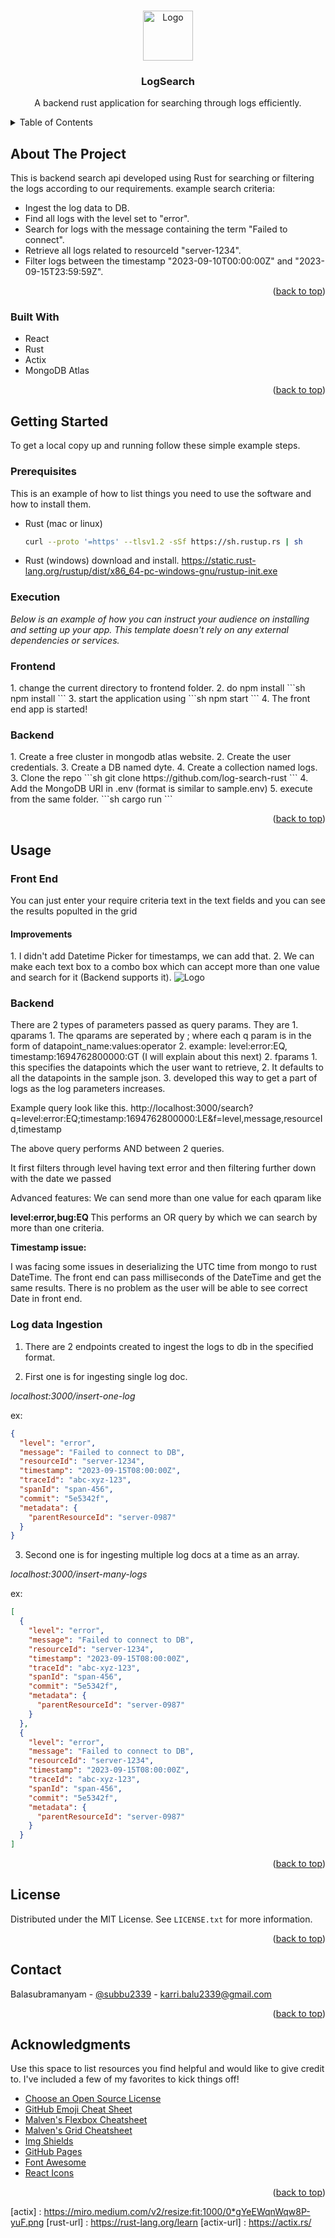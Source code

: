 <!-- Improved compatibility of back to top link: See: https://github.com/othneildrew/Best-README-Template/pull/73 -->
<a name="readme-top"></a>
<!--
*** Thanks for checking out the Best-README-Template. If you have a suggestion
*** that would make this better, please fork the repo and create a pull request
*** or simply open an issue with the tag "enhancement".
*** Don't forget to give the project a star!
*** Thanks again! Now go create something AMAZING! :D
-->



<!-- PROJECT SHIELDS -->
<!--
*** I'm using markdown "reference style" links for readability.
*** Reference links are enclosed in brackets [ ] instead of parentheses ( ).
*** See the bottom of this document for the declaration of the reference variables
*** for contributors-url, forks-url, etc. This is an optional, concise syntax you may use.
*** https://www.markdownguide.org/basic-syntax/#reference-style-links
-->


<!-- PROJECT LOGO -->
<br />
<div align="center">
  <a href="https://github.com/othneildrew/Best-README-Template">
    <img src="images/logo.png" alt="Logo" width="80" height="80">
  </a>

<h3 align="center">LogSearch</h3>

  <p align="center">
    A backend rust application for searching through logs efficiently.
    <br />
</p>
</div>



<!-- TABLE OF CONTENTS -->
<details>
  <summary>Table of Contents</summary>
  <ol>
    <li>
      <a href="#about-the-project">About The Project</a>
      <ul>
        <li><a href="#built-with">Built With</a></li>
      </ul>
    </li>
    <li>
      <a href="#getting-started">Getting Started</a>
      <ul>
        <li><a href="#prerequisites">Prerequisites</a></li>
        <li><a href="#installation">Installation</a></li>
      </ul>
    </li>
    <li><a href="#usage">Usage</a></li>
    <li><a href="#roadmap">Roadmap</a></li>
    <li><a href="#contributing">Contributing</a></li>
    <li><a href="#license">License</a></li>
    <li><a href="#contact">Contact</a></li>
    <li><a href="#acknowledgments">Acknowledgments</a></li>
  </ol>
</details>



<!-- ABOUT THE PROJECT -->
## About The Project

[//]: # ([![Product Name Screen Shot][product-screenshot]]&#40;https://example.com&#41;)
This is backend search api developed using Rust for searching or filtering the logs according to our requirements.
example search criteria:
- Ingest the log data to DB.
- Find all logs with the level set to "error".
- Search for logs with the message containing the term "Failed to connect".
- Retrieve all logs related to resourceId "server-1234".
- Filter logs between the timestamp "2023-09-10T00:00:00Z" and "2023-09-15T23:59:59Z".

<p align="right">(<a href="#readme-top">back to top</a>)</p>



### Built With
* React
* Rust
* Actix
* MongoDB Atlas

<p align="right">(<a href="#readme-top">back to top</a>)</p>



<!-- GETTING STARTED -->
## Getting Started

To get a local copy up and running follow these simple example steps.

### Prerequisites

This is an example of how to list things you need to use the software and how to install them.
* Rust (mac or linux)
  ```sh
  curl --proto '=https' --tlsv1.2 -sSf https://sh.rustup.rs | sh
  ```
* Rust (windows)
  download and install.
  https://static.rust-lang.org/rustup/dist/x86_64-pc-windows-gnu/rustup-init.exe
### Execution

_Below is an example of how you can instruct your audience on installing and setting up your app. This template doesn't rely on any external dependencies or services._
<h3>Frontend</h3>
1. change the current directory to frontend folder.
2. do npm install
```sh
npm install
  ```
3. start the application using
```sh
npm start
  ```
4. The front end app is started!
   <h3> Backend </h3>
1. Create a free cluster in mongodb atlas website.
2. Create the user credentials.
3. Create a DB named dyte.
4. Create a collection named logs.
3. Clone the repo
   ```sh
   git clone https://github.com/log-search-rust
   ```
4. Add the MongoDB URI in .env (format is similar to sample.env)
5. execute from the same folder.
```sh
  cargo run
  ```

<p align="right">(<a href="#readme-top">back to top</a>)</p>



<!-- USAGE EXAMPLES -->
## Usage
<h3>Front End </h3>
You can just enter your require criteria text in the text fields and you can see the results populted in the grid
<h4>Improvements </h4>
1. I didn't add Datetime Picker for timestamps, we can add that.
2. We can make each text box to a combo box which can accept more than one value and search for it (Backend supports it).

<img src="images/screenshot.png" alt="Logo" >

<h3>Backend </h3>
There are 2 types of parameters passed as query params.
They are
1. qparams
    1. The qparams are seperated by ; where each q param is in the form of
       datapoint_name:values:operator
    2. example: level:error:EQ, timestamp:1694762800000:GT (I will explain about this next)
2. fparams
    1. this specifies the datapoints which the user want to retrieve,
    2. It defaults to all the datapoints in the sample json.
    3. developed this way to get a part of logs as the log parameters increases.

Example query look like this.
http://localhost:3000/search?q=level:error:EQ;timestamp:1694762800000:LE&f=level,message,resourceId,timestamp

The above query performs AND between 2 queries.

It first filters through level having text error and then filtering further down with the date we passed

Advanced features:
We can send more than one value for each qparam like

<b>level:error,bug:EQ </b>
This performs an OR query by which we can search by more than one criteria.

<b> Timestamp issue: </b>

I was facing some issues in deserializing the UTC time from mongo to rust DateTime.
The front end can pass milliseconds of the DateTime and get the same results.
There is no problem as the user will be able to see correct Date in front end.

<h3> Log data Ingestion</h3>

1. There are 2 endpoints created to ingest the logs to db in the specified format.

2. First one is for ingesting single log doc.

<i>localhost:3000/insert-one-log</i>

ex:
```json
{
  "level": "error",
  "message": "Failed to connect to DB",
  "resourceId": "server-1234",
  "timestamp": "2023-09-15T08:00:00Z",
  "traceId": "abc-xyz-123",
  "spanId": "span-456",
  "commit": "5e5342f",
  "metadata": {
    "parentResourceId": "server-0987"
  }
}
  ```

3. Second one is for ingesting multiple log docs at a time as an array.

<i>localhost:3000/insert-many-logs</i>

ex:
```json
[
  {
    "level": "error",
    "message": "Failed to connect to DB",
    "resourceId": "server-1234",
    "timestamp": "2023-09-15T08:00:00Z",
    "traceId": "abc-xyz-123",
    "spanId": "span-456",
    "commit": "5e5342f",
    "metadata": {
      "parentResourceId": "server-0987"
    }
  },
  {
    "level": "error",
    "message": "Failed to connect to DB",
    "resourceId": "server-1234",
    "timestamp": "2023-09-15T08:00:00Z",
    "traceId": "abc-xyz-123",
    "spanId": "span-456",
    "commit": "5e5342f",
    "metadata": {
      "parentResourceId": "server-0987"
    }
  }
]
  ```
<p align="right">(<a href="#readme-top">back to top</a>)</p>



<!-- LICENSE -->
## License

Distributed under the MIT License. See `LICENSE.txt` for more information.

<p align="right">(<a href="#readme-top">back to top</a>)</p>



<!-- CONTACT -->
## Contact

Balasubramanyam - [@subbu2339](https://twitter.com/subbu2339) - karri.balu2339@gmail.com

<p align="right">(<a href="#readme-top">back to top</a>)</p>



<!-- ACKNOWLEDGMENTS -->
## Acknowledgments

Use this space to list resources you find helpful and would like to give credit to. I've included a few of my favorites to kick things off!

* [Choose an Open Source License](https://choosealicense.com)
* [GitHub Emoji Cheat Sheet](https://www.webpagefx.com/tools/emoji-cheat-sheet)
* [Malven's Flexbox Cheatsheet](https://flexbox.malven.co/)
* [Malven's Grid Cheatsheet](https://grid.malven.co/)
* [Img Shields](https://shields.io)
* [GitHub Pages](https://pages.github.com)
* [Font Awesome](https://fontawesome.com)
* [React Icons](https://react-icons.github.io/react-icons/search)

<p align="right">(<a href="#readme-top">back to top</a>)</p>



<!-- MARKDOWN LINKS & IMAGES -->
<!-- https://www.markdownguide.org/basic-syntax/#reference-style-links -->
[contributors-shield]: https://img.shields.io/github/contributors/othneildrew/Best-README-Template.svg?style=for-the-badge
[contributors-url]: https://github.com/othneildrew/Best-README-Template/graphs/contributors
[forks-shield]: https://img.shields.io/github/forks/othneildrew/Best-README-Template.svg?style=for-the-badge
[forks-url]: https://github.com/othneildrew/Best-README-Template/network/members
[stars-shield]: https://img.shields.io/github/stars/othneildrew/Best-README-Template.svg?style=for-the-badge
[stars-url]: https://github.com/othneildrew/Best-README-Template/stargazers
[issues-shield]: https://img.shields.io/github/issues/othneildrew/Best-README-Template.svg?style=for-the-badge
[issues-url]: https://github.com/othneildrew/Best-README-Template/issues
[license-shield]: https://img.shields.io/github/license/othneildrew/Best-README-Template.svg?style=for-the-badge
[license-url]: https://github.com/othneildrew/Best-README-Template/blob/master/LICENSE.txt
[linkedin-shield]: https://img.shields.io/badge/-LinkedIn-black.svg?style=for-the-badge&logo=linkedin&colorB=555
[linkedin-url]: https://linkedin.com/in/othneildrew
[product-screenshot]: images/screenshot.png
[Rust]: https://www.rust-lang.org/static/images/rust-social-wide.jpg
[actix] : https://miro.medium.com/v2/resize:fit:1000/0*gYeEWqnWqw8P-yuF.png
[rust-url] : https://rust-lang.org/learn
[actix-url] : https://actix.rs/
